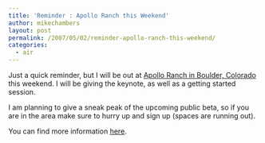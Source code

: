```yaml
---
title: 'Reminder : Apollo Ranch this Weekend'
author: mikechambers
layout: post
permalink: /2007/05/02/reminder-apollo-ranch-this-weekend/
categories:
  - air
---
```



Just a quick reminder, but I will be out at [Apollo Ranch in Boulder, Colorado][1] this weekend. I will be giving the keynote, as well as a getting started session.

I am planning to give a sneak peak of the upcoming public beta, so if you are in the area make sure to hurry up and sign up (spaces are running out).

You can find more information [here][1].

 [1]: http://apolloranch.eventbrite.com/